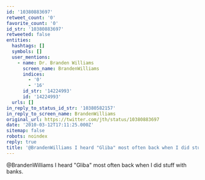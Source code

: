 ```yaml
---
id: '10380883697'
retweet_count: '0'
favorite_count: '0'
id_str: '10380883697'
retweeted: false
entities:
  hashtags: []
  symbols: []
  user_mentions:
    - name: Dr. Branden Williams
      screen_name: BrandenWilliams
      indices:
        - '0'
        - '16'
      id_str: '14224993'
      id: '14224993'
  urls: []
in_reply_to_status_id_str: '10380582157'
in_reply_to_screen_name: BrandenWilliams
original_url: https://twitter.com/jth/status/10380883697
date: '2010-03-12T17:11:25.000Z'
sitemap: false
robots: noindex
reply: true
title: '@BrandenWilliams I heard "Gliba" most often back when I did stuff with banks.'
---
```


@BrandenWilliams I heard "Gliba" most often back when I did stuff with banks.